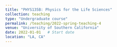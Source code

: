 ```yaml
---
title: "PHYS135B: Physics for the Life Sciences"
collection: teaching
type: "Undergraduate course"
permalink: /teaching/2022-spring-teaching-4
venue: "University of Southern California"
date: 2022-01-01   # Start date
location: "LA, CA"
---
```

